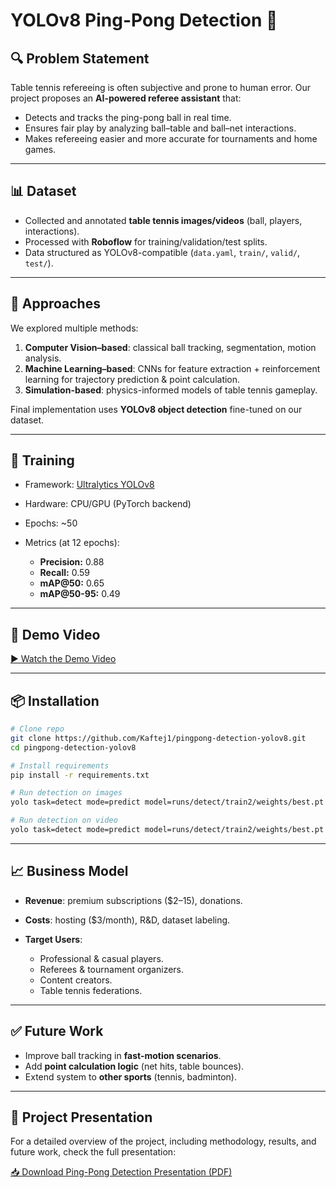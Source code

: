 # YOLOv8 Ping-Pong Detection 🏓

## 🔍 Problem Statement

Table tennis refereeing is often subjective and prone to human error. Our project proposes an **AI-powered referee assistant** that:

* Detects and tracks the ping-pong ball in real time.
* Ensures fair play by analyzing ball–table and ball–net interactions.
* Makes refereeing easier and more accurate for tournaments and home games.

---

## 📊 Dataset

* Collected and annotated **table tennis images/videos** (ball, players, interactions).
* Processed with **Roboflow** for training/validation/test splits.
* Data structured as YOLOv8-compatible (`data.yaml`, `train/`, `valid/`, `test/`).

---

## 🧠 Approaches

We explored multiple methods:

1. **Computer Vision–based**: classical ball tracking, segmentation, motion analysis.
2. **Machine Learning–based**: CNNs for feature extraction + reinforcement learning for trajectory prediction & point calculation.
3. **Simulation-based**: physics-informed models of table tennis gameplay.

Final implementation uses **YOLOv8 object detection** fine-tuned on our dataset.

---

## 🚀 Training

* Framework: [Ultralytics YOLOv8](https://github.com/ultralytics/ultralytics)
* Hardware: CPU/GPU (PyTorch backend)
* Epochs: \~50
* Metrics (at 12 epochs):

  * **Precision:** 0.88
  * **Recall:** 0.59
  * **mAP\@50:** 0.65
  * **mAP\@50-95:** 0.49

---


## 🎥 Demo Video

[▶️ Watch the Demo Video](videos/PingPong_Presentation.mp4)


---

## 📦 Installation

```bash
# Clone repo
git clone https://github.com/Kaftej1/pingpong-detection-yolov8.git
cd pingpong-detection-yolov8

# Install requirements
pip install -r requirements.txt

# Run detection on images
yolo task=detect mode=predict model=runs/detect/train2/weights/best.pt source=table-tennis-11/test/images show=True save=True conf=0.3

# Run detection on video
yolo task=detect mode=predict model=runs/detect/train2/weights/best.pt source=videos/pingpong.mp4 show=True save=True conf=0.3
```

---

## 📈 Business Model

* **Revenue**: premium subscriptions (\$2–15), donations.
* **Costs**: hosting (\$3/month), R\&D, dataset labeling.
* **Target Users**:

  * Professional & casual players.
  * Referees & tournament organizers.
  * Content creators.
  * Table tennis federations.

---

## ✅ Future Work

* Improve ball tracking in **fast-motion scenarios**.
* Add **point calculation logic** (net hits, table bounces).
* Extend system to **other sports** (tennis, badminton).

---

## 📄 Project Presentation

For a detailed overview of the project, including methodology, results, and future work, check the full presentation:

[📥 Download Ping-Pong Detection Presentation (PDF)](docs/PingPong_Presentation.pdf)
